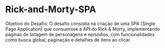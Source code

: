 # Rick-and-Morty-SPA
Objetivo do Desafio: O desafio consistia na criação de uma SPA (Single Page Application) que consumisse a API do Rick &amp; Morty, implementando páginas de listagem de personagens e episódios, com funcionalidades como busca global, paginação e detalhes de itens ao clicar.
